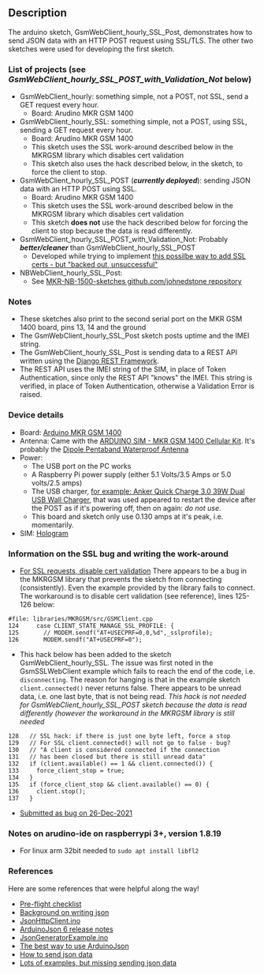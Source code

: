 ## Description
The arduino sketch, GsmWebClient_hourly_SSL_Post,
demonstrates how to send JSON data with an HTTP POST request using SSL/TLS.
The other two sketches were used for developing the first sketch.

### List of projects (see *GsmWebClient_hourly_SSL_POST_with_Validation_Not* below)
* GsmWebClient_hourly: something simple, not a POST, not SSL, send a GET request every hour.
    * Board: Arudino MKR GSM 1400
* GsmWebClient_hourly_SSL: something simple, not a POST, using SSL, sending a GET request every hour.
    * Board: Arudino MKR GSM 1400
    * This sketch uses the SSL work-around described below in the MKRGSM library
    which disables cert validation
    * This sketch also uses the hack described below, in the sketch, to force the client to stop. 
* GsmWebClient_hourly_SSL_POST (___currently deployed___): sending JSON data with an HTTP POST using SSL.
    * Board: Arudino MKR GSM 1400
    * This sketch uses the SSL work-around described below in the MKRGSM library
    which disables cert validation
    * This sketch **does not** use the hack described below for forcing the client to stop
    because the data is read differently.
* GsmWebClient_hourly_SSL_POST_with_Validation_Not: Probably ___better/cleaner___ than GsmWebClient_hourly_SSL_POST
    * Developed while trying to implement [this possilbe way to add SSL certs - but "backed out, unsuccessful"](https://github.com/arduino-libraries/MKRGSM/issues/23)
* NBWebClient_hourly_SSL_Post:
    * See [MKR-NB-1500-sketches github.com/johnedstone repository](https://github.com/johnedstone/MKR-NB-1500-sketches)

### Notes
* These sketches also print to the second serial port on the MKR GSM 1400 board, pins 13, 14 and the ground
* The GsmWebClient_hourly_SSL_Post sketch posts uptime and the IMEI string.
* The GsmWebClient_hourly_SSL_Post is sending data to a REST API written using the [Django REST Framework](https://www.django-rest-framework.org/).
* The REST API uses the IMEI string of the SIM, in place of Token Authentication, since only the REST API "knows" the IMEI.
This string is verified, in place of Token Authentication, otherwise a Validation Error is raised.

### Device details
* Board: [Arduino MKR GSM 1400](https://store-usa.arduino.cc/products/arduino-mkr-gsm-1400)
* Antenna: Came with the [ARDUINO SIM - MKR GSM 1400 Cellular Kit](https://store-usa.arduino.cc/collections/kits/products/arduino-sim-mkr-gsm-1400-cellular-kit).  It's probably the [Dipole Pentaband Waterproof Antenna](https://store-usa.arduino.cc/products/dipole-pentaband-waterproof-antenna?selectedStore=us)
* Power:
    * The USB port on the PC works
    * A Raspberry Pi power supply (either 5.1 Volts/3.5 Amps or 5.0 volts/2.5 amps)
    * The USB charger, [for example: Anker Quick Charge 3.0 39W Dual USB Wall Charger](https://www.amazon.com/gp/product/B01IUSYF8G/),
    that was used appeared to restart the device after the POST
    as if it's powering off, then on again: *do not use*. 
    * This board and sketch only use 0.130 amps at it's peak, i.e. momentarily.
* SIM: [Hologram](https://www.hologram.io/)

### Information on the SSL bug and writing the work-around
* [For SSL requests, disable cert validation](https://arduino.stackexchange.com/questions/60443/arduino-mkr-gsm-1400-ssl-client-example-fails-to-connect)
There appears to be a bug in the MKRGSM library that prevents
the sketch from connecting (consistently).
Even the example provided by the library fails to connect.
The workaround is to disable cert validation (see reference), lines 125-126 below:
```
#file: libraries/MKRGSM/src/GSMClient.cpp
124     case CLIENT_STATE_MANAGE_SSL_PROFILE: {
125       // MODEM.sendf("AT+USECPRF=0,0,%d",_sslprofile);
126       MODEM.sendf("AT+USECPRF=0");
```

* This hack below has been added to the sketch GsmWebClient_hourly_SSL.
The issue was first noted in the GsmSSLWebClient example 
which fails to reach the end of the code, i.e. `disconnecting`. The
reason for hanging is that in the example sketch `client.connected()`
never returns false.  There appears to be unread data, i.e. one last byte, that is not
being read. *This hack is not needed for GsmWebClient_hourly_SSL_POST sketch
because the data is read differently (however the workaround in the MKRGSM
library is still needed*
```
128   // SSL hack: if there is just one byte left, force a stop
129   // For SSL client.connected() will not go to false - bug?
130   // "A client is considered connected if the connection
131   // has been closed but there is still unread data"
132   if (client.available() == 1 && client.connected()) {
133     force_client_stop = true;
134   }
135   if (force_client_stop && client.available() == 0) {
136     client.stop();
137   }
```

* [Submitted as bug on 26-Dec-2021](https://github.com/arduino-libraries/MKRGSM/issues/147)

### Notes on arudino-ide on raspberrypi 3+, version 1.8.19
* For linux arm 32bit needed to `sudo apt install libfl2`

### References
Here are some references that were helpful along the way!
* [Pre-flight checklist](https://www.tigoe.com/pcomp/code/arduinowiring/1337/)
* [Background on writing json](https://forum.arduino.cc/t/tomcat-arduino-gsm-shield-post-json/387640)
* [JsonHttpClient.ino](https://arduinojson.org/v6/example/http-client/)
* [ArduinoJson 6 release notes](https://arduinojson.org/news/2018/06/07/version-6-0-0/)
* [JsonGeneratorExample.ino](https://arduinojson.org/v6/example/generator/)
* [The best way to use ArduinoJson](https://arduinojson.org/v6/how-to/reuse-a-json-document/)
* [How to send json data](https://arduinojson.org/v6/example/http-server/)
* [Lots of examples, but missing sending json data](https://arduinogetstarted.com/tutorials/arduino-http-request)


<!---
# vim: ai et ts=4 sw=4 sts=4 nu
-->
